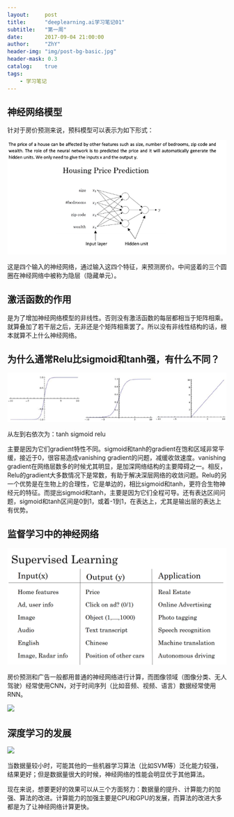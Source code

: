 ```yaml
---
layout:     post
title:      "deeplearning.ai学习笔记01"
subtitle:   "第一周"
date:       2017-09-04 21:00:00
author:     "ZhY"
header-img: "img/post-bg-basic.jpg"
header-mask: 0.3
catalog:    true
tags:
    - 学习笔记
---
```


## 神经网络模型

针对于房价预测来说，预科模型可以表示为如下形式：

![](/img/in-post/nn&dl/note01-01.png)

这是四个输入的神经网络，通过输入这四个特征，来预测房价。中间竖着的三个圆圈在神经网络中被称为隐层（隐藏单元）。

## 激活函数的作用

是为了增加神经网络模型的非线性。否则没有激活函数的每层都相当于矩阵相乘。就算叠加了若干层之后，无非还是个矩阵相乘罢了。所以没有非线性结构的话，根本就算不上什么神经网络。

## 为什么通常Relu比sigmoid和tanh强，有什么不同？

![](/img/in-post/nn&dl/note01-05.png)

从左到右依次为：tanh sigmoid relu

主要是因为它们gradient特性不同。sigmoid和tanh的gradient在饱和区域非常平缓，接近于0，很容易造成vanishing gradient的问题，减缓收敛速度。vanishing gradient在网络层数多的时候尤其明显，是加深网络结构的主要障碍之一。相反，Relu的gradient大多数情况下是常数，有助于解决深层网络的收敛问题。Relu的另一个优势是在生物上的合理性，它是单边的，相比sigmoid和tanh，更符合生物神经元的特征。而提出sigmoid和tanh，主要是因为它们全程可导。还有表达区间问题，sigmoid和tanh区间是0到1，或着-1到1，在表达上，尤其是输出层的表达上有优势。

## 监督学习中的神经网络

![](/img/in-post/nn&dl/note01-02.png)

房价预测和广告一般都用普通的神经网络进行计算，而图像领域（图像分类、无人驾驶）经常使用CNN，对于时间序列（比如音频、视频、语言）数据经常使用RNN。

![]( note01-03.png)

## 深度学习的发展

![]( note01-04.png)

当数据量较小时，可能其他的一些机器学习算法（比如SVM等）泛化能力较强，结果更好；但是数据量很大的时候，神经网络的性能会明显优于其他算法。

现在来说，想要更好的效果可以从三个方面努力：数据量的提升、计算能力的加强、算法的改进。计算能力的加强主要是CPU和GPU的发展，而算法的改进大多都是为了让神经网络计算更快。



